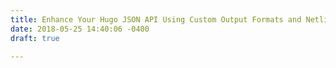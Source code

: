 ```yaml
---
title: Enhance Your Hugo JSON API Using Custom Output Formats and Netlify Redirects
date: 2018-05-25 14:40:06 -0400
draft: true

---
```

